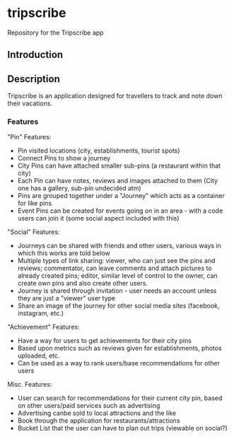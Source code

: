 # tripscribe
Repository for the Tripscribe app

## Introduction


## Description 
Tripscribe is an application designed for travellers to track and note down their vacations. 

### Features

"Pin" Features: 
- Pin visited locations (city, establishments, tourist spots) 
- Connect Pins to show a journey 
- City Pins can have attached smaller sub-pins (a restaurant within that city) 
- Each Pin can have notes, reviews and images attached to them (City one has a gallery, sub-pin undecided atm) 
- Pins are grouped together under a "Journey" which acts as a container for like pins
- Event Pins can be created for events going on in an area - with a code users can join it (some social aspect included with this) 

"Social" Features: 
- Journeys can be shared with friends and other users, various ways in which this works are told below
- Multiple types of link sharing: viewer, who can just see the pins and reviews; commentator, can leave comments and attach pictures to already created pins; editor, similar level of control to the owner, can create own pins and also create other users. 
- Journey is shared through invitation - user needs an account unless they are just a "viewer" user type 
- Share an image of the journey for other social media sites (facebook, instagram, etc.) 

"Achievement" Features: 
- Have a way for users to get achievements for their city pins 
- Based upon metrics such as reviews given for establishments, photos uploaded, etc. 
- Can be used as a way to rank users/base recommendations for other users

Misc. Features:
- User can search for recommendations for their current city pin, based on other users/paid services such as advertising
- Advertising canbe sold to local attractions and the like 
- Book through the application for restaurants/attractions
- Bucket List that the user can have to plan out trips (viewable on social?) 
